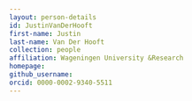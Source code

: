 ```yaml
---
layout: person-details
id: JustinVanDerHooft
first-name: Justin
last-name: Van Der Hooft
collection: people
affiliation: Wageningen University &Research 
homepage:
github_username: 
orcid: 0000-0002-9340-5511
---
```


